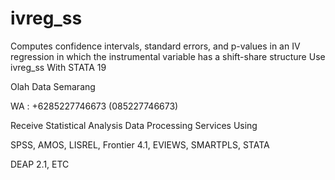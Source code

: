 # ivreg_ss
Computes confidence intervals, standard errors, and p-values in an IV regression in which the instrumental variable has a shift-share structure Use ivreg_ss With STATA 19

Olah Data Semarang

WA : +6285227746673 (085227746673)

Receive Statistical Analysis Data Processing Services Using

SPSS, AMOS, LISREL, Frontier 4.1, EVIEWS, SMARTPLS, STATA

DEAP 2.1, ETC
